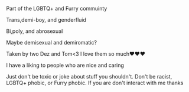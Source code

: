Part of the LGBTQ+ and Furry commuinty

Trans,demi-boy, and genderfluid

Bi,poly, and abrosexual

Maybe demisexual and demiromatic?

Taken by two Dez and Tom<3 I love them so much❤️❤️❤️

I have a liking to people who are nice and caring 

Just don't be toxic or joke about stuff you shouldn't. Don't be racist, LGBTQ+ phobic, or Furry phobic. If you are don't interact with me thanks